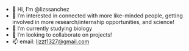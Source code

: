 - 👋 Hi, I’m @lizssanchez
- 👀 I’m interested in connected with more like-minded people, getting involved in more research/internship opportunities, and science!
- 🌱 I’m currently studying biology
- 💞️ I’m looking to collaborate on projects!
- 📫 email: lizzt1327@gmail.com

<!---
lizssanchez/lizssanchez is a ✨ special ✨ repository because its `README.md` (this file) appears on your GitHub profile.
You can click the Preview link to take a look at your changes.
--->
